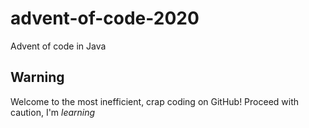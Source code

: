 # advent-of-code-2020
Advent of code in Java
## Warning
Welcome to the most inefficient, crap coding on GitHub! Proceed with caution, I'm *learning*
